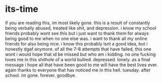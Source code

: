 # its-time
if you are reading this, im most likely gone. 
this is a result of constantly being verbally abused, treated like shit, and depression.
i know my school friends probably wont see this but i just want to thank them for always being good to me when no one else was.
i want to thank all my online friends for also being nice.
i know this probably isnt a good idea, but i honestly dgaf anymore.
of all the 7-8 attempts that have failed, this one wont
i would hope that id be missed but who am i kidding. no one fucking loves me in this shithole of a world
bullied. depressed. lonely. 
as a final message i hope all that have been good to me will have the best lives ever. 
again thanks to everyone that has noticed me in this hell.
tuesday. after school. im gone. forever.
goodbye.
